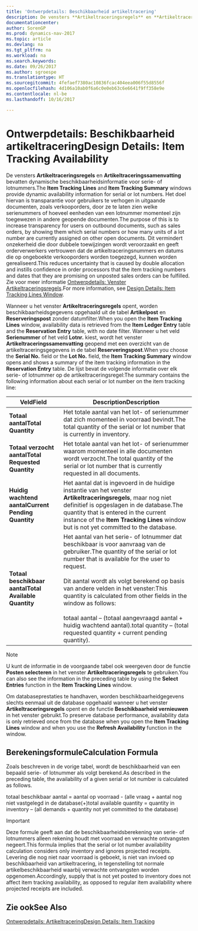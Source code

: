 ```yaml
---
title: 'Ontwerpdetails: Beschikbaarheid artikeltracering'
description: De vensters **Artikeltraceringsregels** en **Artikeltraceringssamenvatting** bevatten dynamische beschikbaarheidsinformatie voor serie- of lotnummers. Het doel hiervan is transparantie voor gebruikers te verhogen in uitgaande documenten, zoals verkooporders, door ze te laten zien welke serienummers of hoeveel eenheden van een lotnummer momenteel zijn toegewezen in andere geopende documenten. Dit vermindert onzekerheid die door dubbele toewijzingen wordt veroorzaakt en geeft orderverwerkers vertrouwen dat de artikeltraceringsnummers en datums die op ongeboekte verkooporders worden toegezegd, kunnen worden gerealiseerd.
documentationcenter: 
author: SorenGP
ms.prod: dynamics-nav-2017
ms.topic: article
ms.devlang: na
ms.tgt_pltfrm: na
ms.workload: na
ms.search.keywords: 
ms.date: 09/26/2017
ms.author: sgroespe
ms.translationtype: HT
ms.sourcegitcommit: 4fefaef7380ac10836fcac404eea006f55d8556f
ms.openlocfilehash: 4d106a10ab0f6a6c0e0eb63c6e6641f9ff358e9e
ms.contentlocale: nl-be
ms.lasthandoff: 10/16/2017

---
```

# <a name="design-details-item-tracking-availability"></a><span data-ttu-id="c8e16-105">Ontwerpdetails: Beschikbaarheid artikeltracering</span><span class="sxs-lookup"><span data-stu-id="c8e16-105">Design Details: Item Tracking Availability</span></span>
<span data-ttu-id="c8e16-106">De vensters **Artikeltraceringsregels** en **Artikeltraceringssamenvatting** bevatten dynamische beschikbaarheidsinformatie voor serie- of lotnummers.</span><span class="sxs-lookup"><span data-stu-id="c8e16-106">The **Item Tracking Lines** and **Item Tracking Summary** windows provide dynamic availability information for serial or lot numbers.</span></span> <span data-ttu-id="c8e16-107">Het doel hiervan is transparantie voor gebruikers te verhogen in uitgaande documenten, zoals verkooporders, door ze te laten zien welke serienummers of hoeveel eenheden van een lotnummer momenteel zijn toegewezen in andere geopende documenten.</span><span class="sxs-lookup"><span data-stu-id="c8e16-107">The purpose of this is to increase transparency for users on outbound documents, such as sales orders, by showing them which serial numbers or how many units of a lot number are currently assigned on other open documents.</span></span> <span data-ttu-id="c8e16-108">Dit vermindert onzekerheid die door dubbele toewijzingen wordt veroorzaakt en geeft orderverwerkers vertrouwen dat de artikeltraceringsnummers en datums die op ongeboekte verkooporders worden toegezegd, kunnen worden gerealiseerd.</span><span class="sxs-lookup"><span data-stu-id="c8e16-108">This reduces uncertainty that is caused by double allocation and instills confidence in order processors that the item tracking numbers and dates that they are promising on unposted sales orders can be fulfilled.</span></span> <span data-ttu-id="c8e16-109">Zie voor meer informatie [Ontwerpdetails: Venster Artikeltraceringsregels](design-details-item-tracking-lines-window.md).</span><span class="sxs-lookup"><span data-stu-id="c8e16-109">For more information, see [Design Details: Item Tracking Lines Window](design-details-item-tracking-lines-window.md).</span></span>  

 <span data-ttu-id="c8e16-110">Wanneer u het venster **Artikeltraceringsregels** opent, worden beschikbaarheidsgegevens opgehaald uit de tabel **Artikelpost** en **Reserveringspost** zonder datumfilter.</span><span class="sxs-lookup"><span data-stu-id="c8e16-110">When you open the **Item Tracking Lines** window, availability data is retrieved from the **Item Ledger Entry** table and the **Reservation Entry** table, with no date filter.</span></span> <span data-ttu-id="c8e16-111">Wanneer u het veld **Serienummer** of het veld **Lotnr.** kiest, wordt het venster **Artikeltraceringssamenvatting** geopend met een overzicht van de artikeltraceringsgegevens in de tabel **Reserveringspost**.</span><span class="sxs-lookup"><span data-stu-id="c8e16-111">When you choose the **Serial No.** field or the **Lot No.** field, the **Item Tracking Summary** window opens and shows a summary of the item tracking information in the **Reservation Entry** table.</span></span> <span data-ttu-id="c8e16-112">De lijst bevat de volgende informatie over elk serie- of lotnummer op de artikeltraceringsregel:</span><span class="sxs-lookup"><span data-stu-id="c8e16-112">The summary contains the following information about each serial or lot number on the item tracking line:</span></span>  

|<span data-ttu-id="c8e16-113">Veld</span><span class="sxs-lookup"><span data-stu-id="c8e16-113">Field</span></span>|<span data-ttu-id="c8e16-114">Description</span><span class="sxs-lookup"><span data-stu-id="c8e16-114">Description</span></span>|  
|---------------------------------|---------------------------------------|  
|<span data-ttu-id="c8e16-115">**Totaal aantal**</span><span class="sxs-lookup"><span data-stu-id="c8e16-115">**Total Quantity**</span></span>|<span data-ttu-id="c8e16-116">Het totale aantal van het lot- of serienummer dat zich momenteel in voorraad bevindt.</span><span class="sxs-lookup"><span data-stu-id="c8e16-116">The total quantity of the serial or lot number that is currently in inventory.</span></span>|  
|<span data-ttu-id="c8e16-117">**Totaal verzocht aantal**</span><span class="sxs-lookup"><span data-stu-id="c8e16-117">**Total Requested Quantity**</span></span>|<span data-ttu-id="c8e16-118">Het totale aantal van het lot- of serienummer waarom momenteel in alle documenten wordt verzocht.</span><span class="sxs-lookup"><span data-stu-id="c8e16-118">The total quantity of the serial or lot number that is currently requested in all documents.</span></span>|  
|<span data-ttu-id="c8e16-119">**Huidig wachtend aantal**</span><span class="sxs-lookup"><span data-stu-id="c8e16-119">**Current Pending Quantity**</span></span>|<span data-ttu-id="c8e16-120">Het aantal dat is ingevoerd in de huidige instantie van het venster **Artikeltraceringsregels**, maar nog niet definitief is opgeslagen in de database.</span><span class="sxs-lookup"><span data-stu-id="c8e16-120">The quantity that is entered in the current instance of the **Item Tracking Lines** window but is not yet committed to the database.</span></span>|  
|<span data-ttu-id="c8e16-121">**Totaal beschikbaar aantal**</span><span class="sxs-lookup"><span data-stu-id="c8e16-121">**Total Available Quantity**</span></span>|<span data-ttu-id="c8e16-122">Het aantal van het serie- of lotnummer dat beschikbaar is voor aanvraag van de gebruiker.</span><span class="sxs-lookup"><span data-stu-id="c8e16-122">The quantity of the serial or lot number that is available for the user to request.</span></span><br /><br /> <span data-ttu-id="c8e16-123">Dit aantal wordt als volgt berekend op basis van andere velden in het venster:</span><span class="sxs-lookup"><span data-stu-id="c8e16-123">This quantity is calculated from other fields in the window as follows:</span></span><br /><br /> <span data-ttu-id="c8e16-124">totaal aantal – (totaal aangevraagd aantal + huidig wachtend aantal).</span><span class="sxs-lookup"><span data-stu-id="c8e16-124">total quantity – (total requested quantity + current pending quantity).</span></span>|  

> [!NOTE]  
>  <span data-ttu-id="c8e16-125">U kunt de informatie in de voorgaande tabel ook weergeven door de functie **Posten selecteren** in het venster **Artikeltraceringsregels** te gebruiken.</span><span class="sxs-lookup"><span data-stu-id="c8e16-125">You can also see the information in the preceding table by using the **Select Entries** function in the **Item Tracking Lines** window.</span></span>  

 <span data-ttu-id="c8e16-126">Om databaseprestaties te handhaven, worden beschikbaarheidgegevens slechts eenmaal uit de database opgehaald wanneer u het venster **Artikeltraceringsregels** opent en de functie **Beschikbaarheid vernieuwen** in het venster gebruikt.</span><span class="sxs-lookup"><span data-stu-id="c8e16-126">To preserve database performance, availability data is only retrieved once from the database when you open the **Item Tracking Lines** window and when you use the **Refresh Availability** function in the window.</span></span>  

## <a name="calculation-formula"></a><span data-ttu-id="c8e16-127">Berekeningsformule</span><span class="sxs-lookup"><span data-stu-id="c8e16-127">Calculation Formula</span></span>  
 <span data-ttu-id="c8e16-128">Zoals beschreven in de vorige tabel, wordt de beschikbaarheid van een bepaald serie- of lotnummer als volgt berekend.</span><span class="sxs-lookup"><span data-stu-id="c8e16-128">As described in the preceding table, the availability of a given serial or lot number is calculated as follows.</span></span>  

 <span data-ttu-id="c8e16-129">totaal beschikbaar aantal = aantal op voorraad - (alle vraag + aantal nog niet vastgelegd in de database(+)</span><span class="sxs-lookup"><span data-stu-id="c8e16-129">total available quantity = quantity in inventory – (all demands + quantity not yet committed to the database)</span></span>  

> [!IMPORTANT]  
>  <span data-ttu-id="c8e16-130">Deze formule geeft aan dat de beschikbaarheidsberekening van serie- of lotnummers alleen rekening houdt met voorraad en verwachte ontvangsten negeert.</span><span class="sxs-lookup"><span data-stu-id="c8e16-130">This formula implies that the serial or lot number availability calculation considers only inventory and ignores projected receipts.</span></span> <span data-ttu-id="c8e16-131">Levering die nog niet naar voorraad is geboekt, is niet van invloed op beschikbaarheid van artikeltracering, in tegenstelling tot normale artikelbeschikbaarheid waarbij verwachte ontvangsten worden opgenomen.</span><span class="sxs-lookup"><span data-stu-id="c8e16-131">Accordingly, supply that is not yet posted to inventory does not affect item tracking availability, as opposed to regular item availability where projected receipts are included.</span></span>  

## <a name="see-also"></a><span data-ttu-id="c8e16-132">Zie ook</span><span class="sxs-lookup"><span data-stu-id="c8e16-132">See Also</span></span>  
 [<span data-ttu-id="c8e16-133">Ontwerpdetails: Artikeltracering</span><span class="sxs-lookup"><span data-stu-id="c8e16-133">Design Details: Item Tracking</span></span>](design-details-item-tracking.md)

